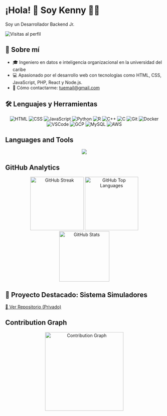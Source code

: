 # ¡Hola! 👋 Soy Kenny 🧑‍💻
Soy un Desarrollador Backend Jr.

![Visitas al perfil](https://komarev.com/ghpvc/?username=tuusuario&color=blue)

## 🚀 Sobre mí
- 🎓 Ingeniero en datos e inteligencia organizacional en la universidad del caribe
- 💻 Apasionado por el desarrollo web con tecnologías como HTML, CSS, JavaScript, PHP, React y Node.js.
- 📩 Cómo contactarme: [tuemail@gmail.com](mailto:hernadezken123@gmail.com)

<h2>🛠️ Lenguajes y Herramientas</h2>

<div align="center">
    <img src="https://img.shields.io/badge/HTML-000000?style=for-the-badge&logo=html5" alt="HTML" />
    <img src="https://img.shields.io/badge/CSS-000000?style=for-the-badge&logo=css3" alt="CSS" />
    <img src="https://img.shields.io/badge/JavaScript-000000?style=for-the-badge&logo=javascript" alt="JavaScript" />
    <img src="https://img.shields.io/badge/Python-000000?style=for-the-badge&logo=python" alt="Python" />
    <img src="https://img.shields.io/badge/R-000000?style=for-the-badge&logo=r" alt="R" />
    <img src="https://img.shields.io/badge/C++-000000?style=for-the-badge&logo=c%2B%2B" alt="C++" />
    <img src="https://img.shields.io/badge/C-000000?style=for-the-badge&logo=c" alt="C" />
    <img src="https://img.shields.io/badge/Git-000000?style=for-the-badge&logo=git" alt="Git" />
    <img src="https://img.shields.io/badge/Docker-000000?style=for-the-badge&logo=docker" alt="Docker" />
    <img src="https://img.shields.io/badge/VSCode-000000?style=for-the-badge&logo=visualstudiocode" alt="VSCode" />
    <img src="https://img.shields.io/badge/GCP-000000?style=for-the-badge&logo=googlecloud" alt="GCP" />
    <img src="https://img.shields.io/badge/MySQL-000000?style=for-the-badge&logo=mysql" alt="MySQL" />
    <img src="https://img.shields.io/badge/AWS-000000?style=for-the-badge&logo=amazonaws" alt="AWS" />
</div>

## Languages and Tools

<div align="center">
    <img src="https://skillicons.dev/icons?i=html,css,js,python,r,cpp,c,git,docker,vscode,gcp,mysql,aws" />
</div>


## GitHub Analytics

<p align="center" padding-bottom: "25px">
  <!-- GitHub Streak -->
  <picture>
    <source srcset="https://github-readme-streak-stats.herokuapp.com/?user=DarknessWolf64&theme=dark&background=000&sideLabels=ffffff&ring=0084FF&fire=0084FF&currStreakLabel=0084FF&sideNums=ffffff&currStreakNum=ffffff&dates=ffffff" media="(prefers-color-scheme: dark)" />
    <source srcset="https://github-readme-streak-stats.herokuapp.com/?user=DarknessWolf64&theme=default&background=fff&sideLabels=000&ring=0084FF&fire=0084ff&currStreakLabel=0084FF&sideNums=000&currStreakNum=000&dates=000" media="(prefers-color-scheme: light), (prefers-color-scheme: no-preference)" />
    <img height = "170em" src="https://github-readme-streak-stats.herokuapp.com/?user=DarknessWolf64&theme=default" alt="GitHub Streak" />
  </picture>

  <!-- GitHub Top Languages -->
  <picture>
    <source srcset="https://github-readme-stats.vercel.app/api/top-langs/?username=DarknessWolf64&layout=compact&title_color=0084ff&text_color=ffffff&bg_color=000&hide=jupyter%20notebook,c%2B%2B" media="(prefers-color-scheme: dark)" />
    <source srcset="https://github-readme-stats.vercel.app/api/top-langs/?username=DarknessWolf64&layout=compact&title_color=0084ff&text_color=000&bg_color=fff&hide=jupyter%20notebook,c%2B%2B" media="(prefers-color-scheme: light), (prefers-color-scheme: no-preference)" />
    <img height = "170em"  src="https://github-readme-stats.vercel.app/api/top-langs/?username=DarknessWolf64&layout=compact&theme=default" alt="GitHub Top Languages" />
  </picture>

  <!-- GitHub Stats -->
  <picture>
    <source srcset="https://github-readme-stats.vercel.app/api?username=DarknessWolf64&show_icons=true&title_color=0084ff&text_color=ffffff&bg_color=000&icon_color=0084ff" media="(prefers-color-scheme: dark)" />
    <source srcset="https://github-readme-stats.vercel.app/api?username=DarknessWolf64&show_icons=true&title_color=0084ff&text_color=000&bg_color=fff&icon_color=0084ff" media="(prefers-color-scheme: light), (prefers-color-scheme: no-preference)" />
    <img height = "160em"  src="https://github-readme-stats.vercel.app/api?username=DarknessWolf64&show_icons=true&theme=default" alt="GitHub Stats" />
  </picture>

  <!-- GitHub Repo -->
  <picture>
    <source srcset="https://github-readme-stats.vercel.app/api/pin/?username=DarknessWolf64&repo=quick-cyber-store&title_color=0084ff&text_color=ffffff&bg_color=000&icon_color=fff" media="(prefers-color-scheme: dark)" />
    <source srcset="https://github-readme-stats.vercel.app/api/pin/?username=DarknessWolf64&repo=quick-cyber-store&title_color=0084ff&text_color=000&bg_color=fff&icon_color=0084ff" media="(prefers-color-scheme: light), (prefers-color-scheme: no-preference)" />
  </picture>
</p>

## 🔗 Proyecto Destacado: Sistema Simuladores  
[🔗 Ver Repositorio (Privado)](https://github.com/DarknessWolf64/Sistema_Simuladores)


## Contribution Graph

<p align="center" padding-bottom: "20px">
  <!-- Contribution Graph -->
  <picture>
    <source srcset="https://github-readme-activity-graph.vercel.app/graph?username=DarknessWolf64&title_color=0084ff&text_color=ffffff&bg_color=000&line=0084ff&point=fff&color=fff&area=true&area_color=0098ff" media="(prefers-color-scheme: dark)" />
    <source srcset="https://github-readme-activity-graph.vercel.app/graph?username=DarknessWolf64&title_color=0084ff&text_color=000&bg_color=fff&line=0084ff&point=0060ff&color=000&area=true&area_color=0088ff" media="(prefers-color-scheme: light), (prefers-color-scheme: no-preference)" />
    <img height = "250em" src="https://github-readme-activity-graph.vercel.app/graph?username=DarknessWolf64&theme=default" alt="Contribution Graph" />
  </picture>
</p>

